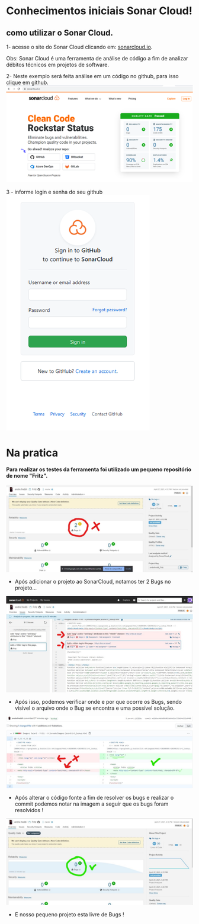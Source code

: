 # Conhecimentos iniciais Sonar Cloud!

## como utilizar o Sonar Cloud. 

1- acesse o site do Sonar Cloud clicando em: [sonarcloud.io](https://sonarcloud.io/).

Obs: Sonar Cloud é uma ferramenta de análise de código a fim de analizar débitos técnicos em projetos de software. 

2- Neste exemplo será feita análise em um código no github, para isso clique em github.  
![](images/sonar1.png)

3 - informe login e senha do seu github
<br>
![](images/login_git.png)



# Na pratica
#### Para realizar os testes da ferramenta foi utilizado um pequeno repositório de nome "Fritz".

![](imagens/1.jpg)

- Após adicionar o projeto ao SonarCloud, notamos ter 2 Bugs no projeto...

![](imagens/2.jpg)

- Após isso, podemos verificar onde e por que ocorre os Bugs, sendo visível o arquivo onde o Bug se encontra e uma possível solução.

![](imagens/3.jpg)

- Após alterar o código fonte a fim de resolver os bugs e realizar o commit podemos notar na imagem a seguir que os bugs foram resolvidos !

![](imagens/4.jpg)

- E nosso pequeno projeto esta livre de Bugs !
